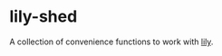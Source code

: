 # lily-shed

A collection of convenience functions to work with [lily](https://github.com/filecoin-project/lily/).
